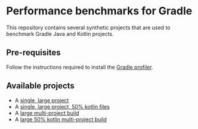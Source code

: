 # Performance benchmarks for Gradle

This repository contains several synthetic projects that are used to benchmark Gradle Java and Kotlin projects.

## Pre-requisites

Follow the instructions required to install the [Gradle profiler](https://github.com/gradle/gradle-profiler).

## Available projects

- A [single, large project](single-large-project)
- A [single, large project, 50% kotlin files](single-large-half-kotlin-project)
- A [large multi-project build](large-multiproject)
- A [large 50% kotlin multi-project build](large-half-kotlin-multiproject)

